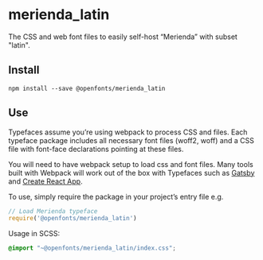 
# merienda_latin

The CSS and web font files to easily self-host “Merienda” with subset "latin".

## Install

`npm install --save @openfonts/merienda_latin`

## Use

Typefaces assume you’re using webpack to process CSS and files. Each typeface
package includes all necessary font files (woff2, woff) and a CSS file with
font-face declarations pointing at these files.

You will need to have webpack setup to load css and font files. Many tools built
with Webpack will work out of the box with Typefaces such as [Gatsby](https://github.com/gatsbyjs/gatsby)
and [Create React App](https://github.com/facebookincubator/create-react-app).

To use, simply require the package in your project’s entry file e.g.

```javascript
// Load Merienda typeface
require('@openfonts/merienda_latin')
```

Usage in SCSS:
```scss
@import "~@openfonts/merienda_latin/index.css";
```
